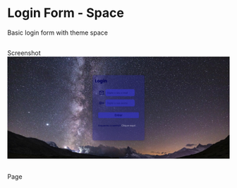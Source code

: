 # Login Form - Space

 Basic login form with theme space

##
Screenshot
<img src="screenshot-loginspace.png" alt="Screenshot">
##

Page
<a href="https://nathanfabio.github.io/loginform-space/"></a>


